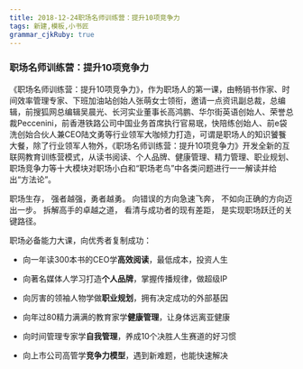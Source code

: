 ```yaml
---
title: 2018-12-24职场名师训练营：提升10项竞争力
tags: 新建,模板,小书匠
grammar_cjkRuby: true
---
```



### 职场名师训练营：提升10项竞争力

《职场名师训练营：提升10项竞争力》，作为职场人的第一课，由畅销书作家、时间效率管理专家、下班加油站创始人张萌女士领衔，邀请一点资讯副总裁，总编辑，前搜狐网总编辑吴晨光、长河实业董事长高鸿鹏、华尔街英语创始人、荣誉总裁Peccenini，前香港铁路公司中国业务首席执行官易珉，快陪练创始人、前e袋洗创始合伙人兼CEO陆文勇等行业领军大咖倾力打造，可谓是职场人的知识饕餮大餐，除了行业领军人物外，《职场名师训练营：提升10项竞争力》开发全新的互联网教育训练营模式，从读书阅读、个人品牌、健康管理、精力管理、职业规划、职场竞争力等十大模块对职场小白和“职场老鸟”中各类问题进行一一解读并给出“方法论”。


职场生存，
强者越强，勇者越勇。
向错误的方向急速飞奔，
不如向正确的方向迈出一步。
拆解高手的卓越之道，
看清与成功者的现有差距，
是实现职场跃迁的关键路径。

职场必备能力大课，向优秀者复制成功：

- 向一年读300本书的CEO学**高效阅读**，最低成本，投资人生

- 向著名媒体人学习打造**个人品牌**，掌握传播规律，做超级IP

- 向厉害的领袖人物学做**职业规划**，拥有决定成功的外部基因

- 向年过80精力满满的教育家学**健康管理**，让身体远离亚健康

- 向时间管理专家学**自我管理**，养成10个决胜人生赛道的好习惯

- 向上市公司高管学**竞争力模型**，遇到新难题，也能快速解决



